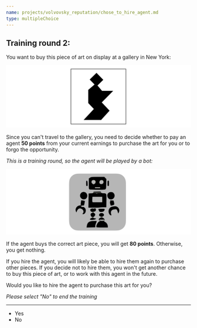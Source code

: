 ```yaml
---
name: projects/volvovsky_reputation/chose_to_hire_agent.md
type: multipleChoice
---
```


## Training round 2:

You want to buy this piece of art on display at a gallery in New York:

![purchase image](projects/volvovsky_reputation/Tangram_A6.jpg)

Since you can't travel to the gallery, you need to decide whether to pay an agent **50 points** from your current earnings to purchase the art for you or to forgo the opportunity.

_This is a training round, so the agent will be played by a bot:_

![robot image](projects/volvovsky_reputation/robot_icon.jpg)

If the agent buys the correct art piece, you will get **80 points**. Otherwise, you get nothing.

If you hire the agent, you will likely be able to hire them again to purchase other pieces. If you decide not to hire them, you won't get another chance to buy this piece of art, or to work with this agent in the future.

Would you like to hire the agent to purchase this art for you?

_Please select "No" to end the training_

---

- Yes
- No
